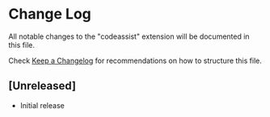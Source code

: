 # Change Log

All notable changes to the "codeassist" extension will be documented in this file.

Check [Keep a Changelog](http://keepachangelog.com/) for recommendations on how to structure this file.

## [Unreleased]

- Initial release